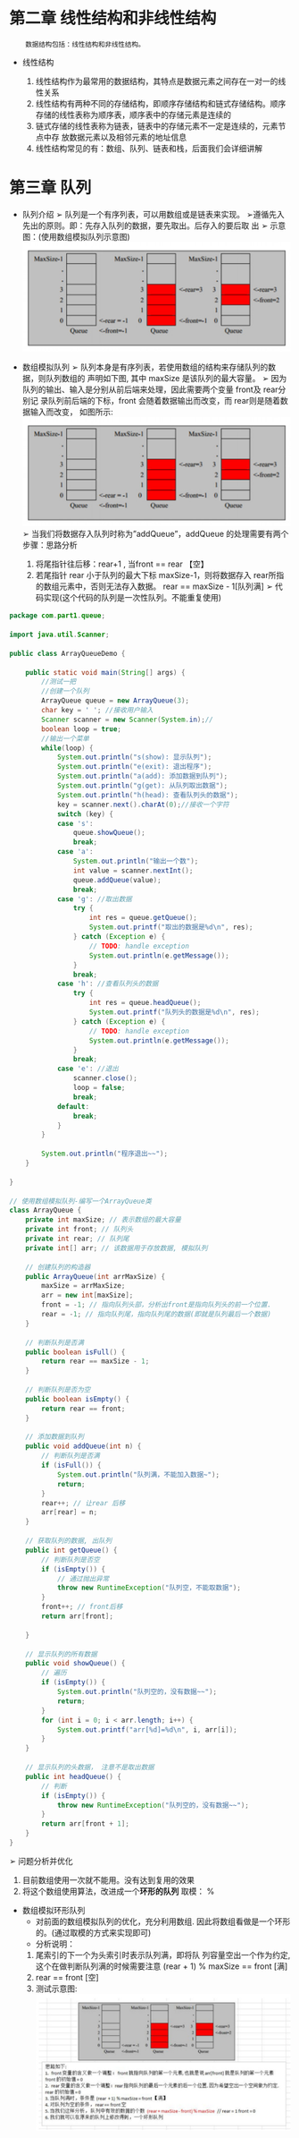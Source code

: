 # 第二章 线性结构和非线性结构
	    数据结构包括：线性结构和非线性结构。
    
* 线性结构

	1) 线性结构作为最常用的数据结构，其特点是数据元素之间存在一对一的线性关系 
	2) 线性结构有两种不同的存储结构，即顺序存储结构和链式存储结构。顺序存储的线性表称为顺序表，顺序表中的存储元素是连续的
	3) 链式存储的线性表称为链表，链表中的存储元素不一定是连续的，元素节点中存 放数据元素以及相邻元素的地址信息 
	4)  线性结构常见的有：数组、队列、链表和栈，后面我们会详细讲解


# 第三章 队列

* 队列介绍 
➢ 队列是一个有序列表，可以用数组或是链表来实现。
➢遵循先入先出的原则。即：先存入队列的数据，要先取出。后存入的要后取 出 
➢ 示意图：(使用数组模拟队列示意图)
![title](https://raw.githubusercontent.com/XJZ-0707/imge/master/gitnote/2019/09/20/%E9%98%9F%E5%88%97-1568947855033.jpg)


* 数组模拟队列 
➢ 队列本身是有序列表，若使用数组的结构来存储队列的数据，则队列数组的 声明如下图, 其中 maxSize 是该队列的最大容量。
➢ 因为队列的输出、输入是分别从前后端来处理，因此需要两个变量 front及 rear分别记 录队列前后端的下标，front 会随着数据输出而改变，而 rear则是随着数据输入而改变， 如图所示:
![title](https://raw.githubusercontent.com/XJZ-0707/imge/master/gitnote/2019/09/20/%E9%98%9F%E5%88%97-1568947855033.jpg)
➢ 当我们将数据存入队列时称为”addQueue”，addQueue 的处理需要有两个步骤：思路分析
	1) 将尾指针往后移：rear+1 , 当front == rear 【空】
	2) 若尾指针 rear 小于队列的最大下标 maxSize-1，则将数据存入 rear所指的数组元素中，否则无法存入数据。 rear == maxSize - 1[队列满]
➢ 代码实现(这个代码的队列是一次性队列。不能重复使用)
```java
package com.part1.queue;

import java.util.Scanner;

public class ArrayQueueDemo {

	public static void main(String[] args) {
		//测试一把
		//创建一个队列
		ArrayQueue queue = new ArrayQueue(3);
		char key = ' '; //接收用户输入
		Scanner scanner = new Scanner(System.in);//
		boolean loop = true;
		//输出一个菜单
		while(loop) {
			System.out.println("s(show): 显示队列");
			System.out.println("e(exit): 退出程序");
			System.out.println("a(add): 添加数据到队列");
			System.out.println("g(get): 从队列取出数据");
			System.out.println("h(head): 查看队列头的数据");
			key = scanner.next().charAt(0);//接收一个字符
			switch (key) {
			case 's':
				queue.showQueue();
				break;
			case 'a':
				System.out.println("输出一个数");
				int value = scanner.nextInt();
				queue.addQueue(value);
				break;
			case 'g': //取出数据
				try {
					int res = queue.getQueue();
					System.out.printf("取出的数据是%d\n", res);
				} catch (Exception e) {
					// TODO: handle exception
					System.out.println(e.getMessage());
				}
				break;
			case 'h': //查看队列头的数据
				try {
					int res = queue.headQueue();
					System.out.printf("队列头的数据是%d\n", res);
				} catch (Exception e) {
					// TODO: handle exception
					System.out.println(e.getMessage());
				}
				break;
			case 'e': //退出
				scanner.close();
				loop = false;
				break;
			default:
				break;
			}
		}
		
		System.out.println("程序退出~~");
	}

}

// 使用数组模拟队列-编写一个ArrayQueue类
class ArrayQueue {
	private int maxSize; // 表示数组的最大容量
	private int front; // 队列头
	private int rear; // 队列尾
	private int[] arr; // 该数据用于存放数据, 模拟队列

	// 创建队列的构造器
	public ArrayQueue(int arrMaxSize) {
		maxSize = arrMaxSize;
		arr = new int[maxSize];
		front = -1; // 指向队列头部，分析出front是指向队列头的前一个位置.
		rear = -1; // 指向队列尾，指向队列尾的数据(即就是队列最后一个数据)
	}

	// 判断队列是否满
	public boolean isFull() {
		return rear == maxSize - 1;
	}

	// 判断队列是否为空
	public boolean isEmpty() {
		return rear == front;
	}

	// 添加数据到队列
	public void addQueue(int n) {
		// 判断队列是否满
		if (isFull()) {
			System.out.println("队列满，不能加入数据~");
			return;
		}
		rear++; // 让rear 后移
		arr[rear] = n;
	}

	// 获取队列的数据, 出队列
	public int getQueue() {
		// 判断队列是否空
		if (isEmpty()) {
			// 通过抛出异常
			throw new RuntimeException("队列空，不能取数据");
		}
		front++; // front后移
		return arr[front];

	}

	// 显示队列的所有数据
	public void showQueue() {
		// 遍历
		if (isEmpty()) {
			System.out.println("队列空的，没有数据~~");
			return;
		}
		for (int i = 0; i < arr.length; i++) {
			System.out.printf("arr[%d]=%d\n", i, arr[i]);
		}
	}

	// 显示队列的头数据， 注意不是取出数据
	public int headQueue() {
		// 判断
		if (isEmpty()) {
			throw new RuntimeException("队列空的，没有数据~~");
		}
		return arr[front + 1];
	}
}


```

➢ 问题分析并优化
1. 目前数组使用一次就不能用。没有达到复用的效果
2. 将这个数组使用算法，改进成一个**环形的队列** 取模： %

* 数组模拟环形队列
	* 对前面的数组模拟队列的优化，充分利用数组.
因此将数组看做是一个环形的。(通过取模的方式来实现即可)
	* 分析说明：
	1) 尾索引的下一个为头索引时表示队列满，即将队
列容量空出一个作为约定,这个在做判断队列满的时候需要注意 (rear + 1) % maxSize == front [满]
	2) rear == front [空]
	3) 测试示意图:
	![title](https://raw.githubusercontent.com/XJZ-0707/imge/master/gitnote/2019/09/20/%E9%98%9F%E5%88%97%E7%A4%BA%E6%84%8F%E5%9B%BE-1568964832654.jpg)

